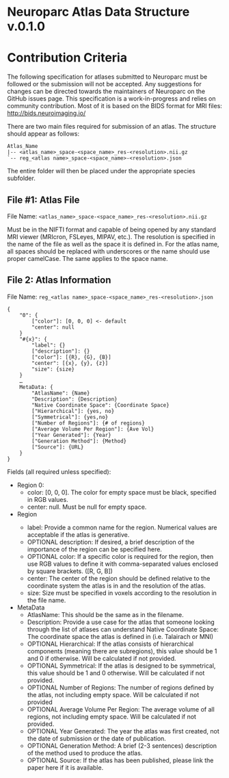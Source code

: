 # Neuroparc Atlas Data Structure v.0.1.0
# Contribution Criteria

The following specification for atlases submitted to Neuroparc must be followed or the submission will not be accepted. Any suggestions for changes can be directed towards the maintainers of Neuroparc on the GitHub issues page. This specification is a work-in-progress and relies on community contribution. Most of it is based on the BIDS format for MRI files: http://bids.neuroimaging.io/

There are two main files required for submission of an atlas. The structure should appear as follows:

```
Atlas_Name
|-- <atlas_name>_space-<space_name>_res-<resolution>.nii.gz
`-- reg_<atlas name>_space-<space_name>-<resolution>.json
```

The entire folder will then be placed under the appropriate species subfolder.

## File #1: Atlas File

File Name: `<atlas_name>_space-<space_name>_res-<resolution>.nii.gz`

Must be in the NIFTI format and capable of being opened by any standard MRI viewer (MRIcron, FSLeyes, MIPAV, etc.). The resolution is specified in the name of the file as well as the space it is defined in. For the atlas name, all spaces should be replaced with underscores or the name should use proper camelCase. The same applies to the space name.

## File 2: Atlas Information

File Name: `reg_<atlas name>_space-<space_name>_res-<resolution>.json`
```
{
    "0": {
        ["color"]: [0, 0, 0] <- default
        "center": null
    }
    "#{x}": {
        "label": {}
        ["description"]: {}
        ["color"]: [{R}, {G}, {B}]
        "center": [{x}, {y}, {z}]
        "size": {size}
    }
    …
    MetaData: {
        "AtlasName": {Name}
        "Description": {Description}
        "Native Coordinate Space": {Coordinate Space}
        ["Hierarchical"]: {yes, no}
        ["Symmetrical"]: {yes,no}
        ["Number of Regions"]: {# of regions}
        ["Average Volume Per Region"]: {Ave Vol}
        ["Year Generated"]: {Year}
        ["Generation Method"]: {Method}
        ["Source"]: {URL}
    }
}
```

Fields (all required unless specified):
- Region 0:
    - color: [0, 0, 0]. The color for empty space must be black, specified in RGB values.
    - center: null. Must be null for empty space.
- Region <Number of region>
    - label: Provide a common name for the region. Numerical values are acceptable if the atlas is generative.
    - OPTIONAL description: If desired, a brief description of the importance of the region can be specified here.
    - OPTIONAL color: If a specific color is required for the region, then use RGB values to define it with comma-separated values enclosed by square brackets. ([R, G, B])
    - center: The center of the region should be defined relative to the coordinate system the atlas is in and the resolution of the atlas.
    - size: Size must be specified in voxels according to the resolution in the file name.
- MetaData
    - AtlasName: This should be the same as in the filename.
    - Description: Provide a use case for the atlas that someone looking through the list of atlases can understand
Native Coordinate Space: The coordinate space the atlas is defined in (i.e. Talairach or MNI)
    - OPTIONAL Hierarchical: If the atlas consists of hierarchical components (meaning there are subregions), this value should be 1 and 0 if otherwise. Will be calculated if not provided.
    - OPTIONAL Symmetrical: If the atlas is designed to be symmetrical, this value should be 1 and 0 otherwise. Will be calculated if not provided.
    - OPTIONAL Number of Regions: The number of regions defined by the atlas, not including empty space. Will be calculated if not provided
    - OPTIONAL Average Volume Per Region: The average volume of all regions, not including empty space. Will be calculated if not provided.
    - OPTIONAL Year Generated: The year the atlas was first created, not the date of submission or the date of publication.
    - OPTIONAL Generation Method: A brief (2-3 sentences) description of the method used to produce the atlas.
    - OPTIONAL Source: If the atlas has been published, please link the paper here if it is available.
